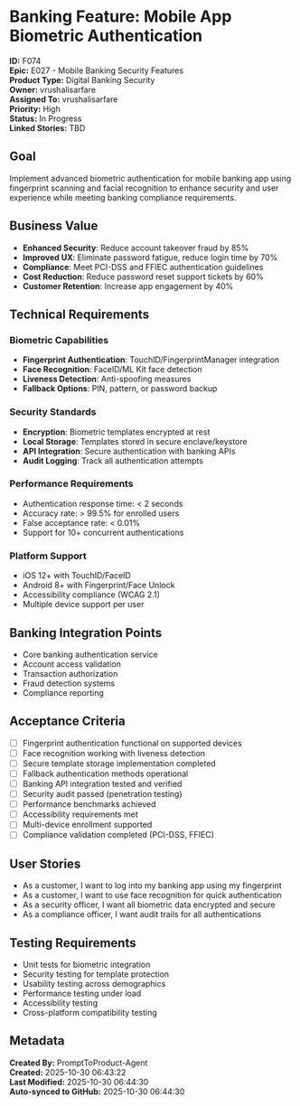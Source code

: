 # Banking Feature: Mobile App Biometric Authentication

**ID:** F074  
**Epic:** E027 - Mobile Banking Security Features  
**Product Type:** Digital Banking Security  
**Owner:** vrushalisarfare  
**Assigned To:** vrushalisarfare  
**Priority:** High  
**Status:** In Progress  
**Linked Stories:** TBD  

## Goal
Implement advanced biometric authentication for mobile banking app using fingerprint scanning and facial recognition to enhance security and user experience while meeting banking compliance requirements.

## Business Value
- **Enhanced Security**: Reduce account takeover fraud by 85%
- **Improved UX**: Eliminate password fatigue, reduce login time by 70%
- **Compliance**: Meet PCI-DSS and FFIEC authentication guidelines
- **Cost Reduction**: Reduce password reset support tickets by 60%
- **Customer Retention**: Increase app engagement by 40%

## Technical Requirements

### Biometric Capabilities
- **Fingerprint Authentication**: TouchID/FingerprintManager integration
- **Face Recognition**: FaceID/ML Kit face detection
- **Liveness Detection**: Anti-spoofing measures
- **Fallback Options**: PIN, pattern, or password backup

### Security Standards
- **Encryption**: Biometric templates encrypted at rest
- **Local Storage**: Templates stored in secure enclave/keystore
- **API Integration**: Secure authentication with banking APIs
- **Audit Logging**: Track all authentication attempts

### Performance Requirements
- Authentication response time: < 2 seconds
- Accuracy rate: > 99.5% for enrolled users
- False acceptance rate: < 0.01%
- Support for 10+ concurrent authentications

### Platform Support
- iOS 12+ with TouchID/FaceID
- Android 8+ with Fingerprint/Face Unlock
- Accessibility compliance (WCAG 2.1)
- Multiple device support per user

## Banking Integration Points
- Core banking authentication service
- Account access validation
- Transaction authorization
- Fraud detection systems
- Compliance reporting

## Acceptance Criteria
- [ ] Fingerprint authentication functional on supported devices
- [ ] Face recognition working with liveness detection
- [ ] Secure template storage implementation completed
- [ ] Fallback authentication methods operational
- [ ] Banking API integration tested and verified
- [ ] Security audit passed (penetration testing)
- [ ] Performance benchmarks achieved
- [ ] Accessibility requirements met
- [ ] Multi-device enrollment supported
- [ ] Compliance validation completed (PCI-DSS, FFIEC)

## User Stories
- As a customer, I want to log into my banking app using my fingerprint
- As a customer, I want to use face recognition for quick authentication
- As a security officer, I want all biometric data encrypted and secure
- As a compliance officer, I want audit trails for all authentications

## Testing Requirements
- Unit tests for biometric integration
- Security testing for template protection
- Usability testing across demographics
- Performance testing under load
- Accessibility testing
- Cross-platform compatibility testing

## Metadata
**Created By:** PromptToProduct-Agent  
**Created:** 2025-10-30 06:43:22  
**Last Modified:** 2025-10-30 06:44:30  
**Auto-synced to GitHub:** 2025-10-30 06:44:30